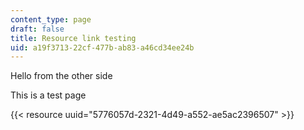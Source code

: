 ```yaml
---
content_type: page
draft: false
title: Resource link testing
uid: a19f3713-22cf-477b-ab83-a46cd34ee24b
---
```

Hello from the other side

This is a test page

{{< resource uuid="5776057d-2321-4d49-a552-ae5ac2396507" >}}